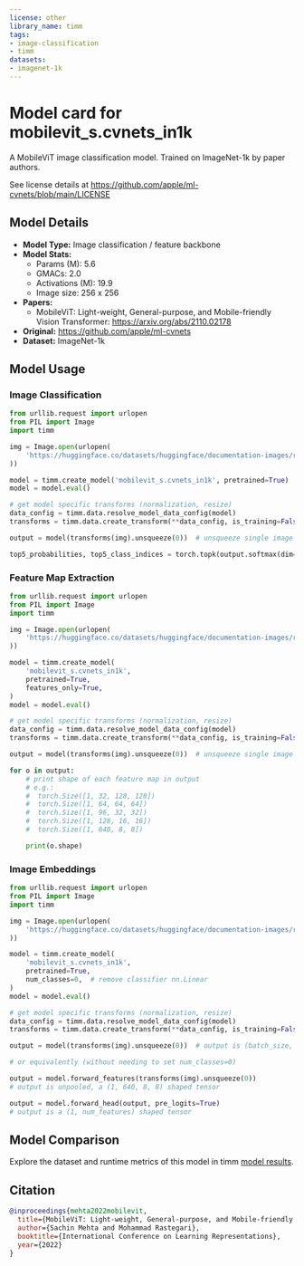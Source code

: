 ```yaml
---
license: other
library_name: timm
tags:
- image-classification
- timm
datasets:
- imagenet-1k
---
```

# Model card for mobilevit_s.cvnets_in1k

A MobileViT image classification model. Trained on ImageNet-1k by paper authors.

See license details at https://github.com/apple/ml-cvnets/blob/main/LICENSE

## Model Details
- **Model Type:** Image classification / feature backbone
- **Model Stats:**
  - Params (M): 5.6
  - GMACs: 2.0
  - Activations (M): 19.9
  - Image size: 256 x 256
- **Papers:**
  - MobileViT: Light-weight, General-purpose, and Mobile-friendly Vision Transformer: https://arxiv.org/abs/2110.02178
- **Original:** https://github.com/apple/ml-cvnets
- **Dataset:** ImageNet-1k

## Model Usage
### Image Classification
```python
from urllib.request import urlopen
from PIL import Image
import timm

img = Image.open(urlopen(
    'https://huggingface.co/datasets/huggingface/documentation-images/resolve/main/beignets-task-guide.png'
))

model = timm.create_model('mobilevit_s.cvnets_in1k', pretrained=True)
model = model.eval()

# get model specific transforms (normalization, resize)
data_config = timm.data.resolve_model_data_config(model)
transforms = timm.data.create_transform(**data_config, is_training=False)

output = model(transforms(img).unsqueeze(0))  # unsqueeze single image into batch of 1

top5_probabilities, top5_class_indices = torch.topk(output.softmax(dim=1) * 100, k=5)
```

### Feature Map Extraction
```python
from urllib.request import urlopen
from PIL import Image
import timm

img = Image.open(urlopen(
    'https://huggingface.co/datasets/huggingface/documentation-images/resolve/main/beignets-task-guide.png'
))

model = timm.create_model(
    'mobilevit_s.cvnets_in1k',
    pretrained=True,
    features_only=True,
)
model = model.eval()

# get model specific transforms (normalization, resize)
data_config = timm.data.resolve_model_data_config(model)
transforms = timm.data.create_transform(**data_config, is_training=False)

output = model(transforms(img).unsqueeze(0))  # unsqueeze single image into batch of 1

for o in output:
    # print shape of each feature map in output
    # e.g.:
    #  torch.Size([1, 32, 128, 128])
    #  torch.Size([1, 64, 64, 64])
    #  torch.Size([1, 96, 32, 32])
    #  torch.Size([1, 128, 16, 16])
    #  torch.Size([1, 640, 8, 8])

    print(o.shape)
```

### Image Embeddings
```python
from urllib.request import urlopen
from PIL import Image
import timm

img = Image.open(urlopen(
    'https://huggingface.co/datasets/huggingface/documentation-images/resolve/main/beignets-task-guide.png'
))

model = timm.create_model(
    'mobilevit_s.cvnets_in1k',
    pretrained=True,
    num_classes=0,  # remove classifier nn.Linear
)
model = model.eval()

# get model specific transforms (normalization, resize)
data_config = timm.data.resolve_model_data_config(model)
transforms = timm.data.create_transform(**data_config, is_training=False)

output = model(transforms(img).unsqueeze(0))  # output is (batch_size, num_features) shaped tensor

# or equivalently (without needing to set num_classes=0)

output = model.forward_features(transforms(img).unsqueeze(0))
# output is unpooled, a (1, 640, 8, 8) shaped tensor

output = model.forward_head(output, pre_logits=True)
# output is a (1, num_features) shaped tensor
```

## Model Comparison
Explore the dataset and runtime metrics of this model in timm [model results](https://github.com/huggingface/pytorch-image-models/tree/main/results).

## Citation
```bibtex
@inproceedings{mehta2022mobilevit,
  title={MobileViT: Light-weight, General-purpose, and Mobile-friendly Vision Transformer},
  author={Sachin Mehta and Mohammad Rastegari},
  booktitle={International Conference on Learning Representations},
  year={2022}
}
```
